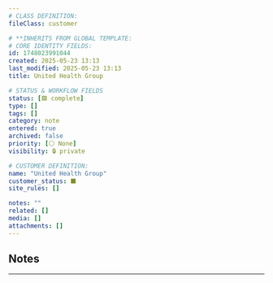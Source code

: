 ```yaml
---
# CLASS DEFINITION:
fileClass: customer

# **INHERITS FROM GLOBAL TEMPLATE:
# CORE IDENTITY FIELDS:
id: 1748023991044
created: 2025-05-23 13:13
last_modified: 2025-05-23 13:13
title: United Health Group

# STATUS & WORKFLOW FIELDS
status: [🟩 complete]
type: []
tags: []
category: note
entered: true
archived: false
priority: [⚪ None]
visibility: 🔒 private

# CUSTOMER DEFINITION:
name: "United Health Group"
customer_status: ⬛️
site_rules: []

notes: ""
related: []
media: []
attachments: []
---
```


## Notes
---


